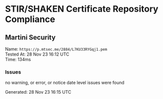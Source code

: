 # STIR/SHAKEN Certificate Repository Compliance

## Martini Security

Name: `https://p.mtsec.me/2884/L7KU33RYGqj1.pem`\
Tested At: 28 Nov 23 16:12 UTC\
Time: 134ms

### Issues

no warning, or error, or notice date level issues were found

Generated: 28 Nov 23 16:15 UTC